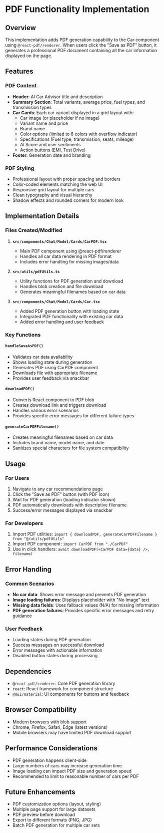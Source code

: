 # PDF Functionality Implementation

## Overview
This implementation adds PDF generation capability to the Car component using `@react-pdf/renderer`. When users click the "Save as PDF" button, it generates a professional PDF document containing all the car information displayed on the page.

## Features

### PDF Content
- **Header**: AI Car Advisor title and description
- **Summary Section**: Total variants, average price, fuel types, and transmission types
- **Car Cards**: Each car variant displayed in a grid layout with:
  - Car image (or placeholder if no image)
  - Variant name and price
  - Brand name
  - Color options (limited to 6 colors with overflow indicator)
  - Specifications (Fuel type, transmission, seats, mileage)
  - AI Score and user sentiments
  - Action buttons (EMI, Test Drive)
- **Footer**: Generation date and branding

### PDF Styling
- Professional layout with proper spacing and borders
- Color-coded elements matching the web UI
- Responsive grid layout for multiple cars
- Clean typography and visual hierarchy
- Shadow effects and rounded corners for modern look

## Implementation Details

### Files Created/Modified

1. **`src/components/Chat/Model/Cards/CarPDF.tsx`**
   - Main PDF component using @react-pdf/renderer
   - Handles all car data rendering in PDF format
   - Includes error handling for missing images/data

2. **`src/utils/pdfUtils.ts`**
   - Utility functions for PDF generation and download
   - Handles blob creation and file download
   - Generates meaningful filenames based on car data

3. **`src/components/Chat/Model/Cards/Car.tsx`**
   - Added PDF generation button with loading state
   - Integrated PDF functionality with existing car data
   - Added error handling and user feedback

### Key Functions

#### `handleSaveAsPDF()`
- Validates car data availability
- Shows loading state during generation
- Generates PDF using CarPDF component
- Downloads file with appropriate filename
- Provides user feedback via snackbar

#### `downloadPDF()`
- Converts React component to PDF blob
- Creates download link and triggers download
- Handles various error scenarios
- Provides specific error messages for different failure types

#### `generateCarPDFFilename()`
- Creates meaningful filenames based on car data
- Includes brand name, model name, and date
- Sanitizes special characters for file system compatibility

## Usage

### For Users
1. Navigate to any car recommendations page
2. Click the "Save as PDF" button (with PDF icon)
3. Wait for PDF generation (loading indicator shown)
4. PDF automatically downloads with descriptive filename
5. Success/error messages displayed via snackbar

### For Developers
1. Import PDF utilities: `import { downloadPDF, generateCarPDFFilename } from "@/utils/pdfUtils"`
2. Import PDF component: `import CarPDF from "./CarPDF"`
3. Use in click handlers: `await downloadPDF(<CarPDF data={data} />, filename)`

## Error Handling

### Common Scenarios
- **No car data**: Shows error message and prevents PDF generation
- **Image loading failures**: Displays placeholder with "No Image" text
- **Missing data fields**: Uses fallback values (N/A) for missing information
- **PDF generation failures**: Provides specific error messages and retry guidance

### User Feedback
- Loading states during PDF generation
- Success messages on successful download
- Error messages with actionable information
- Disabled button states during processing

## Dependencies

- `@react-pdf/renderer`: Core PDF generation library
- `react`: React framework for component structure
- `@mui/material`: UI components for buttons and feedback

## Browser Compatibility

- Modern browsers with blob support
- Chrome, Firefox, Safari, Edge (latest versions)
- Mobile browsers may have limited PDF download support

## Performance Considerations

- PDF generation happens client-side
- Large numbers of cars may increase generation time
- Image loading can impact PDF size and generation speed
- Recommended to limit to reasonable number of cars per PDF

## Future Enhancements

- PDF customization options (layout, styling)
- Multiple page support for large datasets
- PDF preview before download
- Export to different formats (PNG, JPG)
- Batch PDF generation for multiple car sets

